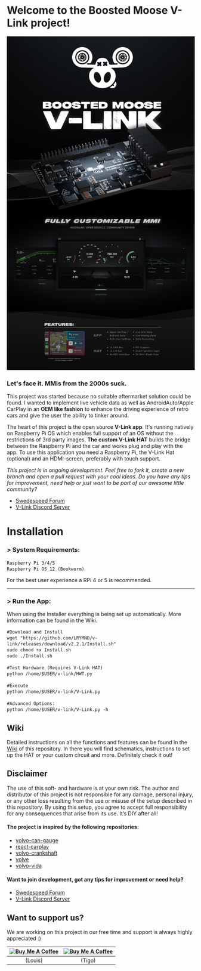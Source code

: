 # Welcome to the Boosted Moose V-Link project!

![TITLE IMAGE](resources/media/banner.jpg?raw=true "Banner")

### Let's face it. MMIs from the 2000s suck.

This project was started because no suitable aftermarket solution could be found. I wanted to implement live vehicle data as well as AndroidAuto/Apple CarPlay in an **OEM like fashion** to enhance the driving experience of retro cars and give the user the ability to tinker around.

The heart of this project is the open source **V-Link app**. It's running natively on Raspberry Pi OS which enables full support of an OS without the restrictions of 3rd party images. **The custom V-Link HAT** builds the bridge between the Raspberry Pi and the car and works plug and play with the app. To use this application you need a Raspberry Pi, the V-Link Hat (optional) and an HDMI-screen, preferably with touch support.


 *This project is in ongoing development. Feel free to fork it, create a new branch and open a pull request with your cool ideas. Do you have  any tips for improvement, need help or just want to be part of our awesome little community?*

* [Swedespeed Forum](https://www.swedespeed.com/threads/volvo-rtvi-raspberry-media-can-interface.658254/)
* [V-Link Discord Server](https://discord.gg/V4RQG6p8vM)


# Installation

### > System Requirements:
```
Raspberry Pi 3/4/5
Raspberry Pi OS 12 (Bookworm)
```

For the best user experience a RPi 4 or 5 is recommended.

---

### > Run the App:

When using the Installer everything is being set up automatically. More information can be found in the Wiki.

```
#Download and Install
wget "https://github.com/LRYMND/v-link/releases/download/v2.2.1/Install.sh"
sudo chmod +x Install.sh
sudo ./Install.sh

#Test Hardware (Requires V-Link HAT)
python /home/$USER/v-link/HWT.py

#Execute
python /home/$USER/v-link/V-Link.py

#Advanced Options:
python /home/$USER/v-link/V-Link.py -h
```

## Wiki

Detailed instructions on all the functions and features can be found in the [Wiki](https://github.com/BoostedMoose/v-link/wiki) of this repository. In there you will find schematics, instructions to set up the HAT or your custom circuit and more. Definitely check it out!

## Disclaimer

The use of this soft- and hardware is at your own risk. The author and distributor of this project is not responsible for any damage, personal injury, or any other loss resulting from the use or misuse of the setup described in this repository. By using this setup, you agree to accept full responsibility for any consequences that arise from its use. It’s DIY after all!


#### The project is inspired by the following repositories:

* [volvo-can-gauge](https://github.com/Alfaa123/Volvo-CAN-Gauge)
* [react-carplay](https://github.com/rhysmorgan134/react-carplay)
* [volvo-crankshaft](https://github.com/laurynas/volvo_crankshaft)
* [volve](https://github.com/LuukEsselbrugge/Volve)
* [volvo-vida](https://github.com/Tigo2000/Volvo-VIDA)

#### Want to join development, got any tips for improvement or need help?  

* [Swedespeed Forum](https://www.swedespeed.com/threads/volvo-rtvi-raspberry-media-can-interface.658254/)
* [V-Link Discord Server](https://discord.gg/V4RQG6p8vM)



## Want to support us?

We are working on this project in our free time and support is always highly appreciated :)

| [![Buy Me A Coffee](https://cdn.buymeacoffee.com/buttons/default-orange.png)](https://www.buymeacoffee.com/lrymnd)  | [![Buy Me A Coffee](https://cdn.buymeacoffee.com/buttons/default-orange.png)](https://www.buymeacoffee.com/tigo) |
|---|---|
| <center>(Louis)</center> | <center>(Tigo)</center> |
